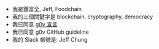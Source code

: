 - 我是鍾富全, Jeff, Foodchain
- 我的三個關鍵字是 blockchain, cryptography, democracy
- 我已同意 [g0v 宣言](https://g0v.tw/zh-TW/manifesto.html)
- 我已同意 g0v GitHub guideline
- 我的 Slack 帳號是: Jeff Chung
